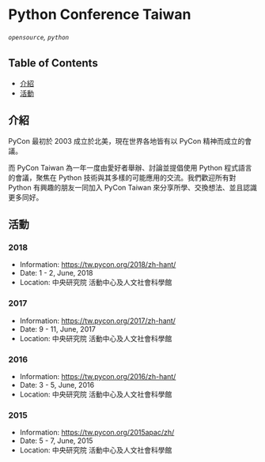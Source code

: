 # Python Conference Taiwan
###### `opensource`, `python`

## Table of Contents
- [介紹](#介紹)
- [活動](#活動)

## 介紹

PyCon 最初於 2003 成立於北美，現在世界各地皆有以 PyCon 精神而成立的會議。

而 PyCon Taiwan 為一年一度由愛好者舉辦、討論並提倡使用 Python 程式語言的會議，聚焦在 Python 技術與其多樣的可能應用的交流。我們歡迎所有對 Python 有興趣的朋友一同加入 PyCon Taiwan 來分享所學、交換想法、並且認識更多同好。

## 活動

### 2018
- Information: https://tw.pycon.org/2018/zh-hant/
- Date: 1 - 2, June, 2018
- Location: 中央研究院 活動中心及人文社會科學館

### 2017
- Information: https://tw.pycon.org/2017/zh-hant/
- Date: 9 - 11, June, 2017
- Location: 中央研究院 活動中心及人文社會科學館

### 2016
- Information: https://tw.pycon.org/2016/zh-hant/
- Date: 3 - 5, June, 2016
- Location: 中央研究院 活動中心及人文社會科學館

### 2015
- Information: https://tw.pycon.org/2015apac/zh/
- Date: 5 - 7, June, 2015
- Location: 中央研究院 活動中心及人文社會科學館
